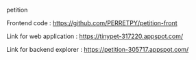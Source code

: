 petition

Frontend code : https://github.com/PERRETPY/petition-front

Link for web application : https://tinypet-317220.appspot.com/

Link for backend explorer : https://petition-305717.appspot.com/
